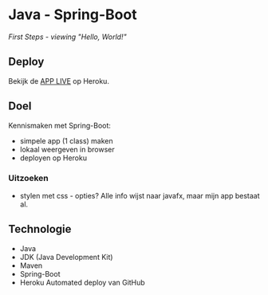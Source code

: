 # Java - Spring-Boot
*First Steps - viewing "Hello, World!"* 

## Deploy

Bekijk de [APP LIVE](https://springboot-demo-b8381ea94e1b.herokuapp.com) op Heroku.

## Doel

Kennismaken met Spring-Boot: 
- simpele app (1 class) maken
- lokaal weergeven in browser
- deployen op Heroku

### Uitzoeken
- stylen met css - opties?
Alle info wijst naar javafx, maar mijn app bestaat al.

## Technologie

- Java
- JDK (Java Development Kit)
- Maven
- Spring-Boot
- Heroku Automated deploy van GitHub
